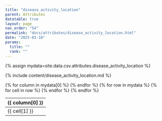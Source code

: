 ```yaml
---
title: "disease_activity_location"
parent: Attributes
datatable: true
layout: page
nav_order: "54"
permalink: "docs/attributes/disease_activity_location.html"
date: "2025-03-18"
params:
  title: ""
  rank: ""
---
```

{% assign mydata=site.data.csv.attributes.disease_activity_location %} 

{% include content/disease_activity_location.md %}

<table id="myTable" class="display" style="width:100%">
    <thead>
    {% for column in mydata[0] %}
        <th>{{ column[0] }}</th>
    {% endfor %}
    </thead>
    <tbody>
    {% for row in mydata %}
        <tr>
        {% for cell in row %}
            <td>{{ cell[1] }}</td>
        {% endfor %}
        </tr>
    {% endfor %}
    </tbody>
</table>
<script type="text/javascript">
  $(document).ready(function () {
    $('#myTable').DataTable({
      responsive: true,
      deferRender: false,
      paging: false,
      order: [],
    });
  });
</script>

